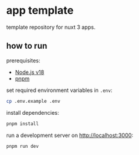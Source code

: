 # app template

template repository for nuxt 3 apps.

## how to run

prerequisites:

- [Node.js v18](https://nodejs.org/en/download)
- [pnpm](https://pnpm.io/installation)

set required environment variables in `.env`:

```bash
cp .env.example .env
```

install dependencies:

```bash
pnpm install
```

run a development server on [http://localhost:3000](http://localhost:3000):

```bash
pnpm run dev
```
